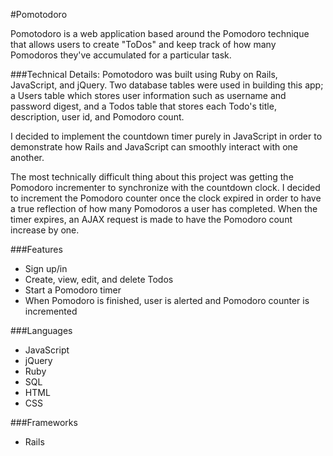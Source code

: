#Pomotodoro

Pomotodoro is a web application based around the Pomodoro technique
that allows users to create "ToDos" and keep track of
how many Pomodoros they've accumulated for a particular task.


###Technical Details:
Pomotodoro was built using Ruby on Rails, JavaScript, and jQuery. Two database tables were used in building this app; a Users table which stores user information such as username and password digest,
and a Todos table that stores each Todo's title, description, user id, and Pomodoro count.

I decided to implement the countdown timer purely in JavaScript in order to demonstrate how Rails
and JavaScript can smoothly interact with one another.

The most technically difficult thing about this project was getting the Pomodoro incrementer
to synchronize with the countdown clock. I decided to increment the Pomodoro counter once the clock
expired in order to have a true reflection of how many Pomodoros a user has completed. When the
timer expires, an AJAX request is made to have the Pomodoro count increase by one.

###Features
* Sign up/in
* Create, view, edit, and delete Todos
* Start a Pomodoro timer
* When Pomodoro is finished, user is alerted and Pomodoro counter is incremented

###Languages
* JavaScript
* jQuery
* Ruby
* SQL
* HTML
* CSS

###Frameworks
* Rails
